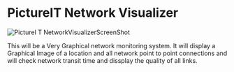 # PictureIT Network Visualizer

![PictureI T NetworkVisualizerScreenShot](https://user-images.githubusercontent.com/42901465/230780167-d2b616d4-f1ce-490a-9cc4-faee1cbd82ec.jpg)



This will be a Very Graphical network monitoring system. It will display a Graphical Image of a location and all network point to point connections and will check network transit time and dissplay the quality of all links.
